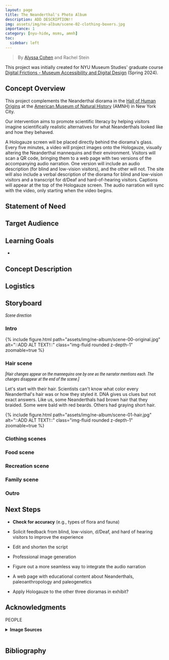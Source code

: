 ```yaml
---
layout: page
title: The Neanderthal's Photo Album
description: ADD DESCRIPTION!!
img: assets/img/ne-album/scene-02-clothing-boxers.jpg
importance: 1
category: [nyu-hide, msms, amnh]
toc:
  sidebar: left
---
```


<style>
    .scene-direction {
        color: var(--global-text-color-light);
        font-family: "Roboto Condensed", Helvetica, sans-serif;
        font-style: italic;
    }
</style>


> By [Alyssa Cohen](https://www.linkedin.com/in/alyssa-cohen-9abb25230/) and Rachel Stein

This project was initially created for NYU Museum Studies' graduate course [Digital Frictions - Museum Accessibility and Digital Design](https://as.nyu.edu/departments/museumstudies/courses/spring-2024-course-schedule.html) (Spring 2024).


## Concept Overview

<!-- This is the big picture of what you are trying to achieve with the project. 
(Ex: Young adults struggle with self-worth and mental health challenges. 
This project uses a game where emotions like coping, optimism and asking for help are a part of the learning). -->


This project complements the Neanderthal diorama in the [Hall of Human Origins](https://www.amnh.org/exhibitions/permanent/human-origins) at the [American Museum of Natural History](https://www.amnh.org/) (AMNH) in New York City. 

Our intervention aims to promote scientific literacy by helping visitors imagine scientifically realistic alternatives for what Neanderthals looked like and how they behaved. 

A Hologauze screen will be placed directly behind the diorama's glass. Every five minutes, a video will project images onto the Hologauze, visually altering the Neanderthal mannequins and their environment. Visitors will scan a QR code, bringing them to a web page with two versions of the accompanying audio narration. One version will include an audio description (for blind and low-vision visitors), and the other will not. The site will also include a verbal description of the diorama for blind and low-vision visitors and a transcript for d/Deaf and hard-of-hearing visitors. Captions will appear at the top of the Hologauze screen. The audio narration will sync with the video, only starting when the video begins.


## Statement of Need

<!-- Statement of Need/Problem or Design Challenge

_What are you trying to solve?_ -->

## Target Audience

<!-- _Describe a sentence or two about your audience - be specific._ -->

## Learning Goals

<!-- _What do you want your learners to know or be able to do after engaging with your project._ -->

-

## Concept Description

<!-- _Tell me here about the overall project and why you chose the media for this project.
Perhaps you tell a little about why you think this works for your audience._ -->

## Logistics


## Storyboard

<p class="scene-direction">Scene direction</p>

### Intro


<div class="row">
    <div class="col-sm mt-3 mt-md-0">
        {% include figure.html path="assets/img/ne-album/scene-00-original.jpg" alt="::ADD ALT TEXT!::" class="img-fluid rounded z-depth-1" zoomable=true %}
    </div>
</div>
<!-- <div class="caption">
    ::ADD A CAPTION!::
</div> -->

### Hair scene

<p class="scene-direction">[Hair changes appear on the mannequins one by one as the narrator mentions each. The changes disappear at the end of the scene.]</p>

Let's start with their hair. Scientists can't know what color every Neanderthal's hair was or how they styled it. DNA gives us clues but not exact answers. Like us, some Neanderthals had brown hair that they braided. Some were bald with red beards. Others had graying short hair.

<div class="row">
    <div class="col-sm mt-3 mt-md-0">
        {% include figure.html path="assets/img/ne-album/scene-01-hair.jpg" alt="::ADD ALT TEXT!::" class="img-fluid rounded z-depth-1" zoomable=true %}
    </div>
</div>


### Clothing scenes


### Food scene


### Recreation scene

### Family scene



### Outro


## Next Steps

<!-- 🚨 FIXME !!  -->

- **Check for accuracy** (e.g., types of flora and fauna)

- Solicit feedback from blind, low-vision, d/Deaf, and hard of hearing visitors to improve the experience
- Edit and shorten the script
- Professional image generation
- Figure out a more seamless way to integrate the audio narration
- A web page with educational content about Neanderthals, paleoanthropology and paleogenetics
- Apply Hologauze to the other three dioramas in exhibit?


## Acknowledgments

PEOPLE

<details>
    <summary><b>Image Sources</b></summary>
    <ul>
        <li><a href="/assets/img/ne-album/scene-00-original-1400.webp" target="_blank">Diorama photo</a> - Alyssa Cohen (Aug 2021)</li>
        <li>Clothing scene assets<ul>
            <li>Boxers: <a href="https://www.istockphoto.com/photo/valentines-underwear-gm506800876-84385985">wabang70 on iStock</a></li>
            <li>Hat: <a href="https://x.com/profdanhicks/status/1256150642193809408">@profdanhicks on Twitter</a></li>
            <li>Loincloth: <a href="https://www.renderhub.com/artshock/brown-leather-loincloth/brown-leather-loincloth-01.jpg">artshock on RenderHub</a></li>
        </ul></li>
        <li>Family scene assets<ul>
            <li>Baby in sling: <a href="https://www.lillebaby.com/cdn/shop/products/sling_nimbuscloud_0328_720x_9d01cfee-9123-4e8a-940c-16b2423a445d_1800x1800.jpg?v=1663630432">LÍLLÉbaby</a></li>
            <li>Child: <a href="https://www.haaretz.com/archaeology/2018-11-04/ty-article-magazine/neanderthal-children-got-badly-sick-in-winter-study-shows/0000017f-da73-d432-a77f-df7ba97b0000">Haaretz</a></li>
        </ul></li>
        <li>Food scene assets<ul>
            <li>Basket: <a href="https://www.istockphoto.com/photo/braiding-basket-gm166521429-23702373">VladyslavDanilin on iStock</a></li>
            <li>Fire: <a href="https://www.istockphoto.com/photo/campfire-on-the-beach-gm1802190577-548575726">Dontstop on iStock</a></li>
            <li>Fish: <a href="https://www.istockphoto.com/photo/european-bass-spigola-branzino-dicentrarchus-labrax-mediterranean-fish-gm1276836506-376225842">ItalianFoodProduction on iStock</a></li>
            <li>Grapes: <a href="https://www.istockphoto.com/photo/bunch-of-grapes-and-raisins-gm119680411-14843196">popovaphoto on iStock</a></li>
            <li>Nuts: <a href="https://www.istockphoto.com/photo/mix-nuts-with-wooden-bowl-gm617882672-107382411">Altayb on iStock</a></li>
            <li>Tree stump: <a href="https://www.istockphoto.com/photo/beautiful-texture-of-old-tree-stump-table-top-on-white-background-gm1166542705-321380871">HAKINMHAN on iStock</a> </li>
        </ul></li>
        <li>Recreation scene assets<ul>
            <li>Flute: <a href="https://www.britishmuseum.org/collection/object/Y_EA6385">British Museum</a></li>
            <li>Flowers: <a href="https://www.istockphoto.com/photo/bunch-of-lavender-flowers-tied-with-a-rope-isolated-on-a-white-gm1332140077-415073233">igoriss on iStock</a> </li>
        </ul></li>
    </ul>

    <hr>
</details>
<br>

## Bibliography
